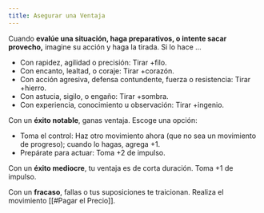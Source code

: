 ```yaml
---
title: Asegurar una Ventaja
---
```


Cuando **evalúe una situación, haga preparativos, o intente sacar provecho,** imagine su acción y haga la tirada. Si lo hace ...

- Con rapidez, agilidad o precisión: Tirar +filo.
- Con encanto, lealtad, o coraje: Tirar +corazón.
- Con acción agresiva, defensa contundente, fuerza o resistencia: Tirar +hierro.
- Con astucia, sigilo, o engaño: Tirar +sombra.
- Con experiencia, conocimiento u observación: Tirar +ingenio.

Con un **éxito notable**, ganas ventaja. Escoge una opción:

- Toma el control: Haz otro movimiento ahora (que no sea un movimiento de progreso); cuando lo hagas, agrega +1.
- Prepárate para actuar: Toma +2 de impulso.

Con un **éxito mediocre**, tu ventaja es de corta duración. Toma +1 de impulso.

Con un **fracaso**, fallas o tus suposiciones te traicionan. Realiza el movimiento [[#Pagar el Precio]].
